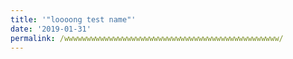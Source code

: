 ```yaml
---
title: '"loooong test name"'
date: '2019-01-31'
permalink: /wwwwwwwwwwwwwwwwwwwwwwwwwwwwwwwwwwwwwwwwwwwwwwww/
---
```


